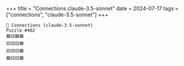 +++
title = "Connections claude-3.5-sonnet"
date = 2024-07-17
tags = ["connections", "claude-3.5-sonnet"]
+++

```text
🤖 Connections (claude-3.5-sonnet) 
Puzzle #402
🟪🟨🟩🟪
🟨🟨🟨🟦
🟨🟨🟨🟪
🟪🟨🟨🟪
```

